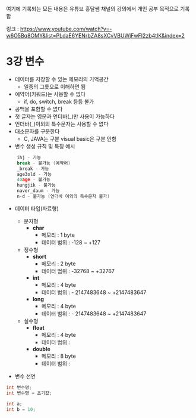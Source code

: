 여기에 기록되는 모든 내용은 유튜브 흥달쌤 채널의 강의에서 개인 공부 목적으로 기록함

링크 : https://www.youtube.com/watch?v=-w6O5Bq8OMY&list=PLdaE6YENrbZA8sXCvVBUWjFwFI2zb4tlK&index=2

# 3강 변수

- 데이터를 저장할 수 있는 메모리의 기억공간
  - 일종의 그릇으로 이해하면 됨
- 예약어(키워드)는 사용할 수 없다
  - if, do, switch, break 등등 불가
- 공백을 포함할 수 없다
- 첫 글자는 영문과 언더바(_)만 사용이 가능하다
- 언더바(_)이외의 특수문자는 사용할 수 없다
- 대소문자를 구분한다
  - C, JAVA는 구분 visual basic은 구분 안함
- 변수 생성 규칙 및 특징 예시

```C
	ihj - 가능
	break - 불가능 (예약어)
	_break - 가능
    age3old - 가능
    40age - 불가능
    hungjik - 불가능
    naver_daum - 가능
    n-d - 불가능 (언더바 이외의 특수문자 불가)
```

- 데이터 타입(자료형)
  - 문자형
    - **char** 
      - 메모리 : 1 byte 
      - 데이터 범위 : -128 ~ +127
  - 정수형
    - **short**
      - 메모리 : 2 byte
      - 데이터 범위 : -32768 ~ +32767
    - **int**
      - 메모리 : 4 byte
      - 데이터 범위 : - 2147483648 ~ +2147483647
    - **long**
      - 메모리 : 4 byte
      - 데이터 범위 : - 2147483648 ~ +2147483647
  - 실수형
    - **float**
      - 메모리 : 4 byte
      - 데이터 범위 : 
    - **double**
      - 메모리 : 8 byte
      - 데이터 범위 : 

- 변수 선언

```C
int 변수명;
int 변수명 = 초기값;

int a;
int b = 10;
```